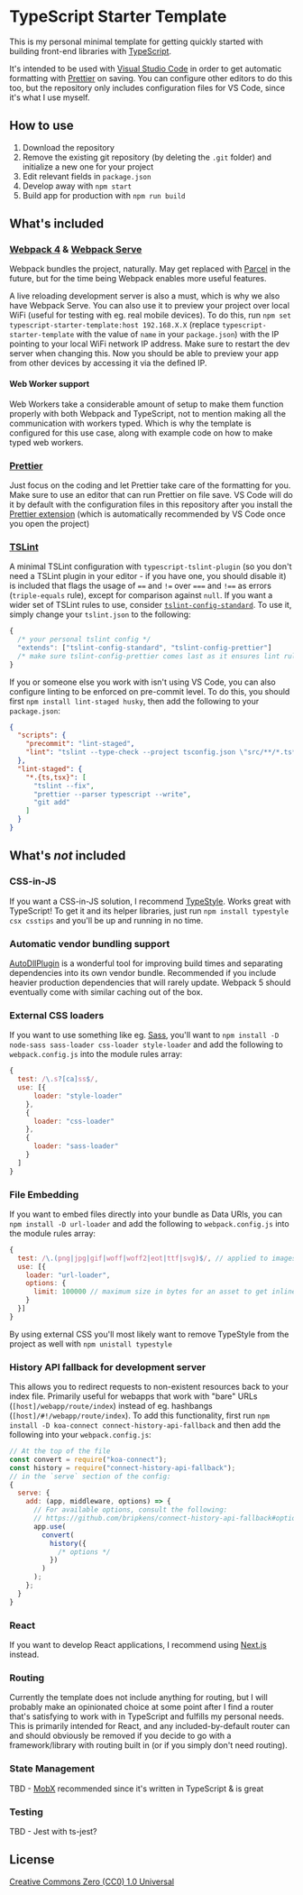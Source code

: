 # TypeScript Starter Template

This is my personal minimal template for getting quickly started with building front-end libraries with [TypeScript](https://www.typescriptlang.org/).

It's intended to be used with [Visual Studio Code](https://code.visualstudio.com/) in order to get automatic formatting with [Prettier](https://prettier.io/) on saving. You can configure other editors to do this too, but the repository only includes configuration files for VS Code, since it's what I use myself.

## How to use

1.  Download the repository
2.  Remove the existing git repository (by deleting the `.git` folder) and initialize a new one for your project
3.  Edit relevant fields in `package.json`
4.  Develop away with `npm start`
5.  Build app for production with `npm run build`

## What's included

### [Webpack 4](https://webpack.js.org/) & [Webpack Serve](https://github.com/webpack-contrib/webpack-serve)

Webpack bundles the project, naturally. May get replaced with [Parcel](https://parceljs.org/) in the future, but for the time being Webpack enables more useful features.

A live reloading development server is also a must, which is why we also have Webpack Serve. You can also use it to preview your project over local WiFi (useful for testing with eg. real mobile devices). To do this, run `npm set typescript-starter-template:host 192.168.X.X` (replace `typescript-starter-template` with the value of `name` in your `package.json`) with the IP pointing to your local WiFi network IP address. Make sure to restart the dev server when changing this. Now you should be able to preview your app from other devices by accessing it via the defined IP.

#### Web Worker support

Web Workers take a considerable amount of setup to make them function properly with both Webpack and TypeScript, not to mention making all the communication with workers typed. Which is why the template is configured for this use case, along with example code on how to make typed web workers.

### [Prettier](https://prettier.io/)

Just focus on the coding and let Prettier take care of the formatting for you. Make sure to use an editor that can run Prettier on file save. VS Code will do it by default with the configuration files in this repository after you install the [Prettier extension](https://marketplace.visualstudio.com/items?itemName=esbenp.prettier-vscode) (which is automatically recommended by VS Code once you open the project)

### [TSLint](https://palantir.github.io/tslint/)

A minimal TSLint configuration with `typescript-tslint-plugin` (so you don't need a TSLint plugin in your editor - if you have one, you should disable it) is included that flags the usage of `==` and `!=` over `===` and `!==` as errors (`triple-equals` rule), except for comparison against `null`. If you want a wider set of TSLint rules to use, consider [`tslint-config-standard`](https://github.com/blakeembrey/tslint-config-standard). To use it, simply change your `tslint.json` to the following:

```javascript
{
  /* your personal tslint config */
  "extends": ["tslint-config-standard", "tslint-config-prettier"]
  /* make sure tslint-config-prettier comes last as it ensures lint rule compatibility with Prettier */
}
```

If you or someone else you work with isn't using VS Code, you can also configure linting to be enforced on pre-commit level. To do this, you should first `npm install lint-staged husky`, then add the following to your `package.json`:

```json
{
  "scripts": {
    "precommit": "lint-staged",
    "lint": "tslint --type-check --project tsconfig.json \"src/**/*.ts*\""
  },
  "lint-staged": {
    "*.{ts,tsx}": [
      "tslint --fix",
      "prettier --parser typescript --write",
      "git add"
    ]
  }
}
```

## What's _not_ included

### CSS-in-JS

If you want a CSS-in-JS solution, I recommend [TypeStyle](https://typestyle.github.io/). Works great with TypeScript! To get it and its helper libraries, just run `npm install typestyle csx csstips` and you'll be up and running in no time.

### Automatic vendor bundling support

[AutoDllPlugin](https://github.com/asfktz/autodll-webpack-plugin) is a wonderful tool for improving build times and separating dependencies into its own vendor bundle. Recommended if you include heavier production dependencies that will rarely update. Webpack 5 should eventually come with similar caching out of the box.

### External CSS loaders

If you want to use something like eg. [Sass](https://sass-lang.com/), you'll want to `npm install -D node-sass sass-loader css-loader style-loader` and add the following to `webpack.config.js` into the module rules array:

```javascript
{
  test: /\.s?[ca]ss$/,
  use: [{
      loader: "style-loader"
    },
    {
      loader: "css-loader"
    },
    {
      loader: "sass-loader"
    }
  ]
}
```

### File Embedding

If you want to embed files directly into your bundle as Data URIs, you can `npm install -D url-loader` and add the following to `webpack.config.js` into the module rules array:

```javascript
{
  test: /\.(png|jpg|gif|woff|woff2|eot|ttf|svg)$/, // applied to images & fonts
  use: [{
    loader: "url-loader",
    options: {
      limit: 100000 // maximum size in bytes for an asset to get inlined
    }
  }]
}
```

By using external CSS you'll most likely want to remove TypeStyle from the project as well with `npm unistall typestyle`

### History API fallback for development server

This allows you to redirect requests to non-existent resources back to your index file. Primarily useful for webapps that work with "bare" URLs (`[host]/webapp/route/index`) instead of eg. hashbangs (`[host]/#!/webapp/route/index`). To add this functionality, first run `npm install -D koa-connect connect-history-api-fallback` and then add the following into your `webpack.config.js`:

```javascript
// At the top of the file
const convert = require("koa-connect");
const history = require("connect-history-api-fallback");
// in the `serve` section of the config:
{
  serve: {
    add: (app, middleware, options) => {
      // For available options, consult the following:
      // https://github.com/bripkens/connect-history-api-fallback#options
      app.use(
        convert(
          history({
            /* options */
          })
        )
      );
    };
  }
}
```

### React

If you want to develop React applications, I recommend using [Next.js](https://nextjs.org/) instead.

### Routing

Currently the template does not include anything for routing, but I will probably make an opinionated choice at some point after I find a router that's satisfying to work with in TypeScript and fulfills my personal needs. This is primarily intended for React, and any included-by-default router can and should obviously be removed if you decide to go with a framework/library with routing built in (or if you simply don't need routing).

### State Management

TBD - [MobX](https://mobx.js.org/) recommended since it's written in TypeScript & is great

### Testing

TBD - Jest with ts-jest?

## License

[Creative Commons Zero (CC0) 1.0 Universal](https://creativecommons.org/publicdomain/zero/1.0/)
